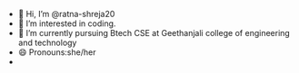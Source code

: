 - 👋 Hi, I’m @ratna-shreja20
- 👀 I’m interested in coding.
- 🌱 I’m currently pursuing Btech CSE at Geethanjali college of engineering and technology 
- 😄 Pronouns:she/her
- 

<!---
ratna-shreja20/ratna-shreja20 is a ✨ special ✨ repository because its `README.md` (this file) appears on your GitHub profile.
You can click the Preview link to take a look at your changes.
--->
